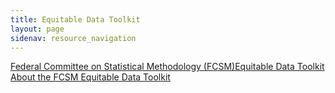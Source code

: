 ```yaml
---
title: Equitable Data Toolkit
layout: page
sidenav: resource_navigation
---
```

<a class="usa-link--external" href="https://nces.ed.gov/fcsm/edt/index.html" target="_blank">Federal Committee on Statistical Methodology (FCSM)Equitable Data Toolkit About the FCSM Equitable Data Toolkit</a>